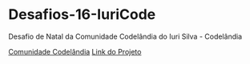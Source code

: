 # Desafios-16-IuriCode
Desafio de Natal da Comunidade Codelândia do Iuri Silva - Codelândia

[Comunidade Codelândia](https://discord.com/invite/QevDJqCzaY)
[Link do Projeto](https://www.figma.com/file/Yb9IBH56g7T1hdIyZ3BMNO/Desafios---Codelândia?node-id=39340%3A782)
